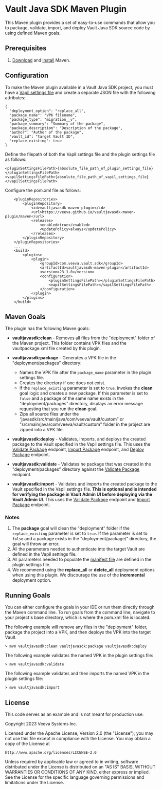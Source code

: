 # Vault Java SDK Maven Plugin

This Maven plugin provides a set of easy-to-use commands that allow you to package, validate, import, and deploy Vault Java SDK source code by using defined Maven goals.

## Prerequisites
1. [Download](https://maven.apache.org/download.cgi) and [Install](https://maven.apache.org/install.html) Maven.

## Configuration

To make the Maven plugin available in a Vault Java SDK project, you must have a [Vapil settings file](https://github.com/veeva/vault-api-library) and create a separate JSON file with the following attributes:

```
{
  "deployment_option": "replace_all", 
  "package_name": "VPK filename",
  "package_type": "migration__v",
  "package_summary": "Summary of the package",
  "package_description": "Description of the package",
  "author": "Author of the package",
  "vault_id": "target Vault ID",
  "replace_existing": true
}
```
Define the filepath of both the Vapil settings file and the plugin settings file as follows:  

```
<pluginSettingsFilePath>{absolute_file_path_of_plugin_settings_file}</pluginSettingsFilePath>
<vapilSettingsFilePath>{absolute_file_path_of_vapil_settings_file}</vapilSettingsFilePath>
```

Configure the pom.xml file as follows:


```
    <pluginRepositories>
        <pluginRepository>
            <id>vaultjavasdk-maven-plugin</id>
            <url>https://veeva.github.io/vaultjavasdk-maven-plugin/maven</url>
            <releases>
                <enabled>true</enabled>
                <updatePolicy>always</updatePolicy>
            </releases>
        </pluginRepository>
    </pluginRepositories>
    ...
    <build>    
        <plugins>
        	<plugin>
        		<groupId>com.veeva.vault.sdk</groupId>
	        	<artifactId>vaultjavasdk-maven-plugin</artifactId>
	        	<version>23.1.0</version>
	        	<configuration>
	        		<pluginSettingsFilePath></pluginSettingsFilePath>
	        		<vapilSettingsFilePath></vapilSettingsFilePath>
	        	</configuration>
        	</plugin>
        </plugins>
    </build>    
```

## Maven Goals 

The plugin has the following Maven goals:

* **vaultjavasdk:clean** - Removes all files from the "deployment" folder of the Maven project. This folder contains VPK files and the vaultpackage.xml file created by this plugin. 

* **vaultjavasdk:package** - Generates a VPK file in the "deployment/packages" directory:
    * Names the VPK file after the `package_name` parameter in the plugin settings file.
    * Creates the directory if one does not exist.
    * If the `replace_existing` parameter is set to `true`, invokes the **clean** goal logic and creates a new package. If this parameter is set to `false` and a package of the same name exists in the "deployment/packages" directory, displays an error message requesting that you run the **clean** goal. 
    * Zips all source files under the “javasdk/src/main/java/com/veeva/vault/custom” or "src/main/java/com/veeva/vault/custom" folder in the project are zipped into a VPK file.

* **vaultjavasdk:deploy** - Validates, imports, and deploys the created package to the Vault specified in the Vapil settings file. This uses the [Validate Package](https://developer.veevavault.com/api/23.1/#validate-package) endpoint, [Import Package](https://developer.veevavault.com/api/23.1/#import-package) endpoint, and [Deploy Package](https://developer.veevavault.com/api/23.1/#deploy-package) endpoint.

* **vaultjavasdk:validate** - Validates he package that was created in the "deployment/packages" directory against the [Validate Package](https://developer.veevavault.com/api/23.1/#validate-package) endpoint.

* **vaultjavasdk:import** - Validates and imports the created package to the Vault specified in the Vapil settings file. **This is optional and is intended for verifying the package in Vault Admin UI before deploying via the Vault Admin UI**. This uses the [Validate Package](https://developer.veevavault.com/api/23.1/#validate-package) endpoint and [Import Package](https://developer.veevavault.com/api/23.1/#import-package) endpoint.


### Notes

1. The **package** goal will clean the "deployment" folder if the `replace_existing` parameter is set to `true`. If the parameter is set to `false` and a package exists in the "deployment/package/" directory, the goal will throw an error.
2. All the parameters needed to authenticate into the target Vault are defined in the Vapil settings file.
3. All parameters needed to populate the [manifest file](https://developer.veevavault.com/sdk/#create-manifest-file) are defined in the plugin settings file.
4. We recommend using the **replace_all** or **delete_all** deployment options when using this plugin. We discourage the use of the **incremental** deployment option.



## Running Goals

You can either configure the goals in your IDE or run them directly through the Maven command line. To run goals from the command line, 
navigate to your project's base directory, which is where the pom.xml file is located.

The following example will remove any files in the "deployment" folder, package the project into a VPK, and then deploys the VPK into the target Vault.
   
    > mvn vaultjavasdk:clean vaultjavasdk:package vaultjavasdk:deploy

The following example validates the named VPK in the plugin settings file:

    > mvn vaultjavasdk:validate  
    
The following example validates and then imports the named VPK in the plugin settings file:

    > mvn vaultjavasdk:import  

## License

This code serves as an example and is not meant for production use.

Copyright 2023 Veeva Systems Inc.
 
Licensed under the Apache License, Version 2.0 (the "License");
you may not use this file except in compliance with the License.
You may obtain a copy of the License at
 
    http://www.apache.org/licenses/LICENSE-2.0

Unless required by applicable law or agreed to in writing, software
distributed under the License is distributed on an "AS IS" BASIS,
WITHOUT WARRANTIES OR CONDITIONS OF ANY KIND, either express or implied.
See the License for the specific language governing permissions and
limitations under the License.
